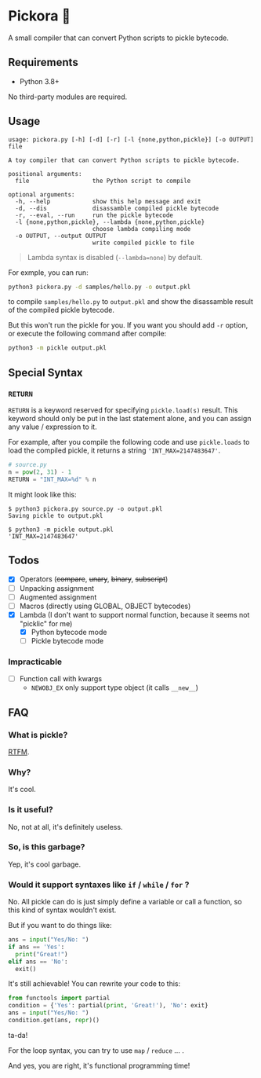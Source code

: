 # Pickora 🐰

A small compiler that can convert Python scripts to pickle bytecode. 

## Requirements

- Python 3.8+

No third-party modules are required.

## Usage

```
usage: pickora.py [-h] [-d] [-r] [-l {none,python,pickle}] [-o OUTPUT] file

A toy compiler that can convert Python scripts to pickle bytecode.

positional arguments:
  file                  the Python script to compile

optional arguments:
  -h, --help            show this help message and exit
  -d, --dis             disassamble compiled pickle bytecode
  -r, --eval, --run     run the pickle bytecode
  -l {none,python,pickle}, --lambda {none,python,pickle}
                        choose lambda compiling mode
  -o OUTPUT, --output OUTPUT
                        write compiled pickle to file
```

> Lambda syntax is disabled (`--lambda=none`) by default.

For exmple, you can run:

```sh
python3 pickora.py -d samples/hello.py -o output.pkl
```

to compile `samples/hello.py` to `output.pkl` and show the disassamble result of the compiled pickle bytecode. 

But this won't run the pickle for you. If you want you should add `-r` option, or execute the following command after compile:

```sh
python3 -m pickle output.pkl
```

## Special Syntax

### `RETURN`

`RETURN` is a keyword reserved for specifying `pickle.load(s)` result. This keyword should only be put in the last statement alone, and you can assign any value / expression to it. 

For example, after you compile the following code and use `pickle.loads` to load the compiled pickle, it returns a string `'INT_MAX=2147483647'`.
```python
# source.py
n = pow(2, 31) - 1
RETURN = "INT_MAX=%d" % n
```
It might look like this:
```shell
$ python3 pickora.py source.py -o output.pkl
Saving pickle to output.pkl

$ python3 -m pickle output.pkl
'INT_MAX=2147483647'
```

## Todos

- [x] Operators (<s>compare</s>, <s>unary</s>, <s>binary</s>, <s>subscript</s>)
- [ ] Unpacking assignment
- [ ] Augmented assignment
- [ ] Macros (directly using GLOBAL, OBJECT bytecodes)
- [x] Lambda (I don't want to support normal function, because it seems not "picklic" for me)
  - [x] Python bytecode mode
  - [ ] Pickle bytecode mode

### Impracticable 
- [ ] Function call with kwargs
  - `NEWOBJ_EX` only support type object (it calls `__new__`)

## FAQ

### What is pickle?

[RTFM](https://docs.python.org/3/library/pickle.html).

### Why?

It's cool.

### Is it useful?

No, not at all, it's definitely useless.

### So, is this garbage?

Yep, it's cool garbage.

### Would it support syntaxes like `if` / `while` / `for` ?

No. All pickle can do is just simply define a variable or call a function, so this kind of syntax wouldn't exist.

But if you want to do things like:
```python
ans = input("Yes/No: ")
if ans == 'Yes':
  print("Great!")
elif ans == 'No':
  exit()
```
It's still achievable! You can rewrite your code to this:

```python
from functools import partial
condition = {'Yes': partial(print, 'Great!'), 'No': exit}
ans = input("Yes/No: ")
condition.get(ans, repr)()
```
ta-da!

For the loop syntax, you can try to use `map` / `reduce` ... .

And yes, you are right, it's functional programming time!

